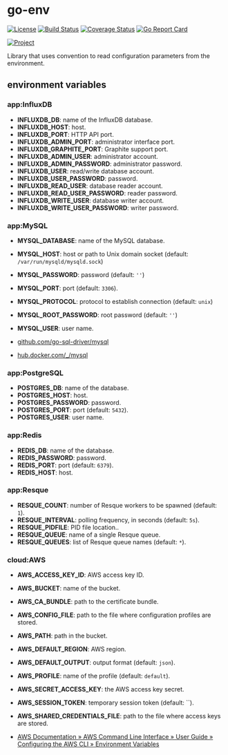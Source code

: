 # go-env

[![License](https://img.shields.io/badge/license-Apache%20License%202.0-blue.svg?style=flat)][license]
[![Build Status](https://travis-ci.org/steenzout/go-env.svg?branch=master)](https://travis-ci.org/steenzout/go-env/)
[![Coverage Status](https://coveralls.io/repos/steenzout/go-env/badge.svg?branch=master&service=github)](https://coveralls.io/github/steenzout/go-env?branch=master)
[![Go Report Card](https://goreportcard.com/badge/github.com/steenzout/go-env)](https://goreportcard.com/report/github.com/steenzout/go-env)

[![Project](https://www.openhub.net/p/go-steenzout-env/widgets/project_thin_badge.gif)][project]

Library that uses convention to read configuration parameters from the environment.

## environment variables

### app:InfluxDB

- **INFLUXDB_DB**: name of the InfluxDB database.
- **INFLUXDB_HOST**:  host.
- **INFLUXDB_PORT**: HTTP API port.
- **INFLUXDB_ADMIN_PORT**: administrator interface port.
- **INFLUXDB_GRAPHITE_PORT**: Graphite support port.
- **INFLUXDB_ADMIN_USER**: administrator account.
- **INFLUXDB_ADMIN_PASSWORD**: administrator password.
- **INFLUXDB_USER**: read/write database account.
- **INFLUXDB_USER_PASSWORD**: password.
- **INFLUXDB_READ_USER**: database reader account.
- **INFLUXDB_READ_USER_PASSWORD**: reader password.
- **INFLUXDB_WRITE_USER**: database writer account.
- **INFLUXDB_WRITE_USER_PASSWORD**: writer password.

### app:MySQL

- **MYSQL_DATABASE**: name of the MySQL database.
- **MYSQL_HOST**: host or path to Unix domain socket (default: `/var/run/mysqld/mysqld.sock`)
- **MYSQL_PASSWORD**: password (default: `''`)
- **MYSQL_PORT**: port (default: `3306`).
- **MYSQL_PROTOCOL**: protocol to establish connection (default: `unix`)
- **MYSQL_ROOT_PASSWORD**: root password (default: `''`)
- **MYSQL_USER**: user name.

- [github.com/go-sql-driver/mysql](https://github.com/go-sql-driver/mysql)
- [hub.docker.com/_/mysql](https://hub.docker.com/_/mysql/)

### app:PostgreSQL

- **POSTGRES_DB**: name of the database.
- **POSTGRES_HOST**: host.
- **POSTGRES_PASSWORD**: password.
- **POSTGRES_PORT**: port (default: `5432`).
- **POSTGRES_USER**: user name.

### app:Redis

- **REDIS_DB**: name of the database.
- **REDIS_PASSWORD**: password.
- **REDIS_PORT**: port (default: `6379`).
- **REDIS_HOST**: host.

### app:Resque

- **RESQUE_COUNT**: number of Resque workers to be spawned (default: `1`).
- **RESQUE_INTERVAL**: polling frequency, in seconds (default: `5s`).
- **RESQUE_PIDFILE**: PID file location..
- **RESQUE_QUEUE**: name of a single Resque queue.
- **RESQUE_QUEUES**: list of Resque queue names (default: `*`).

### cloud:AWS

- **AWS_ACCESS_KEY_ID**: AWS access key ID.
- **AWS_BUCKET**: name of the bucket.
- **AWS_CA_BUNDLE**: path to the certificate bundle.
- **AWS_CONFIG_FILE**: path to the file where configuration profiles are stored.
- **AWS_PATH**: path in the bucket.
- **AWS_DEFAULT_REGION**: AWS region.
- **AWS_DEFAULT_OUTPUT**: output format (default: `json`).
- **AWS_PROFILE**: name of the profile (default: `default`).
- **AWS_SECRET_ACCESS_KEY**: the AWS access key secret.
- **AWS_SESSION_TOKEN**: temporary session token (default: ``).
- **AWS_SHARED_CREDENTIALS_FILE**: path to the file where access keys are stored.

- [AWS Documentation » AWS Command Line Interface » User Guide » Configuring the AWS CLI » Environment Variables](http://docs.aws.amazon.com/cli/latest/userguide/cli-environment.html)

[license]:  https://raw.githubusercontent.com/steenzout/go-env/master/LICENSE   "Apache License 2.0"
[project]:  https://www.openhub.net/p/go-steenzout-env/    "OpenHub project page"
